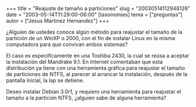+++
title = "Reajuste de tamaño a particiones"
slug = "20030514112948126"
date = "2003-05-14T11:29:00-06:00"
[taxonomies]
tema = ["preguntas"]
autor = ["Jesus Martinez Hernandez"]
+++

¿Alguien de ustedes conoce algún método para reajustar el tamaño de la
partición de un WinXP o 2000, con el fin de instalar Linux en la misma
computadora para que convivan ambos sistemas?

<!-- more -->
El caso es especificamente en una Toshiba 2430, la cual se reúsa a
aceptar la instalación del Mandrake 9.1. En Internet comentaban que esta
distribución ya tiene con una herramienta gráfica para reajustar el
tamaño de particiones de NTFS, al parecer al arrancar la instalación,
después de la pantalla inicial, la lap se detiene.

Deseo instalar Debian 3.0r1, y requiero una herramienta para reajustar
el tamaño a la partición NTFS, ¿alguien sabe de alguna herramienta?
